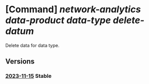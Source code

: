 # [Command] _network-analytics data-product data-type delete-datum_

Delete data for data type.

## Versions

### [2023-11-15](/Resources/mgmt-plane/L3N1YnNjcmlwdGlvbnMve30vcmVzb3VyY2Vncm91cHMve30vcHJvdmlkZXJzL21pY3Jvc29mdC5uZXR3b3JrYW5hbHl0aWNzL2RhdGFwcm9kdWN0cy97fS9kYXRhdHlwZXMve30vZGVsZXRlZGF0YQ==/2023-11-15.xml) **Stable**

<!-- mgmt-plane /subscriptions/{}/resourcegroups/{}/providers/microsoft.networkanalytics/dataproducts/{}/datatypes/{}/deletedata 2023-11-15 -->
